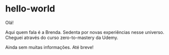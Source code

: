 # hello-world

Olá! 

Aqui quem fala é a Brenda. Sedenta por novas experiências nesse universo. 
Cheguei através do curso zero-to-mastery da Udemy.

Ainda sem muitas informações. 
Até breve!
